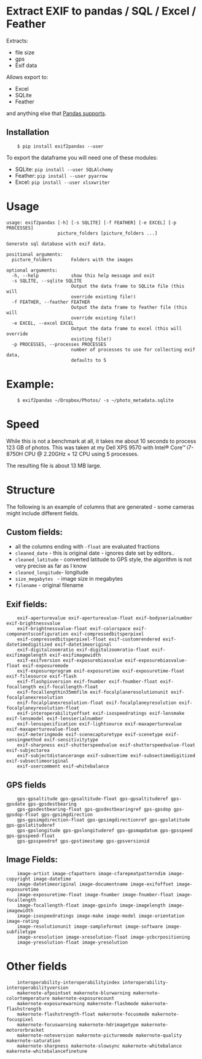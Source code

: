 # Extract EXIF to pandas / SQL / Excel / Feather

Extracts:

- file size 
- gps
- Exif data 

Allows export to: 

- Excel
- SQLite
- Feather

and anything else that [Pandas supports](https://pandas.pydata.org/pandas-docs/stable/user_guide/io.html).


## Installation

```
    $ pip install exif2pandas --user
```

To export the dataframe you will need one of these modules:

 - SQLite: ``pip install --user SQLAlchemy`` 
 - Feather: ``pip install --user pyarrow`` 
 - Excel: ``pip install --user xlsxwriter``

# Usage

```
usage: exif2pandas [-h] [-s SQLITE] [-f FEATHER] [-e EXCEL] [-p PROCESSES]
                   picture_folders [picture_folders ...]

Generate sql database with exif data.

positional arguments:
  picture_folders       Folders with the images

optional arguments:
  -h, --help            show this help message and exit
  -s SQLITE, --sqlite SQLITE
                        Output the data frame to SQLite file (this will
                        override existing file!)
  -f FEATHER, --feather FEATHER
                        Output the data frame to feather file (this will
                        override existing file!)
  -e EXCEL, --excel EXCEL
                        Output the data frame to excel (this will override
                        existing file!)
  -p PROCESSES, --processes PROCESSES
                        number of processes to use for collecting exif data,
                        defaults to 5
```

# Example:

```
    $ exif2pandas ~/Dropbox/Photos/ -s ~/photo_metadata.sqlite
```


# Speed

While this is not a benchmark at all, it takes me about 10 seconds to process 123 GB of photos. 
This was taken at my Dell XPS 9570 with Intel® Core™ i7-8750H CPU @ 2.20GHz × 12 CPU using 5 processes.

The resulting file is about 13 MB large.

# Structure

The following is an example of columns that are generated - some cameras might include different fields.

## Custom fields:

- all the columns ending with ``-float`` are evaluated fractions 
- ``cleaned_date`` - this is original date - ignores date set by editors..
- ``cleaned_latitude`` - converted latitude to GPS style, the algorithm is not very precise as far as I know
- ``cleaned_longitude``- longitude
- ``size_megabytes `` - image size in megabytes
- ``filename`` - original filename

## Exif fields:
```
    exif-aperturevalue exif-aperturevalue-float exif-bodyserialnumber exif-brightnessvalue 
    exif-brightnessvalue-float exif-colorspace exif-componentsconfiguration exif-compressedbitsperpixel 
    exif-compressedbitsperpixel-float exif-customrendered exif-datetimedigitized exif-datetimeoriginal 
    exif-digitalzoomratio exif-digitalzoomratio-float exif-exifimagelength exif-exifimagewidth 
    exif-exifversion exif-exposurebiasvalue exif-exposurebiasvalue-float exif-exposuremode 
    exif-exposureprogram exif-exposuretime exif-exposuretime-float exif-filesource exif-flash 
    exif-flashpixversion exif-fnumber exif-fnumber-float exif-focallength exif-focallength-float 
    exif-focallengthin35mmfilm exif-focalplaneresolutionunit exif-focalplanexresolution 
    exif-focalplanexresolution-float exif-focalplaneyresolution exif-focalplaneyresolution-float 
    exif-interoperabilityoffset exif-isospeedratings exif-lensmake exif-lensmodel exif-lensserialnumber 
    exif-lensspecification exif-lightsource exif-maxaperturevalue exif-maxaperturevalue-float 
    exif-meteringmode exif-scenecapturetype exif-scenetype exif-sensingmethod exif-sensitivitytype 
    exif-sharpness exif-shutterspeedvalue exif-shutterspeedvalue-float exif-subjectarea 
    exif-subjectdistancerange exif-subsectime exif-subsectimedigitized exif-subsectimeoriginal 
    exif-usercomment exif-whitebalance
```

## GPS fields

```
    gps-gpsaltitude gps-gpsaltitude-float gps-gpsaltituderef gps-gpsdate gps-gpsdestbearing 
    gps-gpsdestbearing-float gps-gpsdestbearingref gps-gpsdop gps-gpsdop-float gps-gpsimgdirection 
    gps-gpsimgdirection-float gps-gpsimgdirectionref gps-gpslatitude gps-gpslatituderef 
    gps-gpslongitude gps-gpslongituderef gps-gpsmapdatum gps-gpsspeed gps-gpsspeed-float 
    gps-gpsspeedref gps-gpstimestamp gps-gpsversionid

```

## Image Fields:

```
    image-artist image-cfapattern image-cfarepeatpatterndim image-copyright image-datetime 
    image-datetimeoriginal image-documentname image-exifoffset image-exposuretime 
    image-exposuretime-float image-fnumber image-fnumber-float image-focallength 
    image-focallength-float image-gpsinfo image-imagelength image-imagewidth 
    image-isospeedratings image-make image-model image-orientation image-rating 
    image-resolutionunit image-sampleformat image-software image-subfiletype 
    image-xresolution image-xresolution-float image-ycbcrpositioning 
    image-yresolution-float image-yresolution
```

# Other fields

```
    interoperability-interoperabilityindex interoperability-interoperabilityversion
    makernote-afpointset makernote-blurwarning makernote-colortemperature makernote-exposurecount
    makernote-exposurewarning makernote-flashmode makernote-flashstrength 
    makernote-flashstrength-float makernote-focusmode makernote-focuspixel 
    makernote-focuswarning makernote-hdrimagetype makernote-motororbracket 
    makernote-noteversion makernote-picturemode makernote-quality makernote-saturation 
    makernote-sharpness makernote-slowsync makernote-whitebalance makernote-whitebalancefinetune 
```